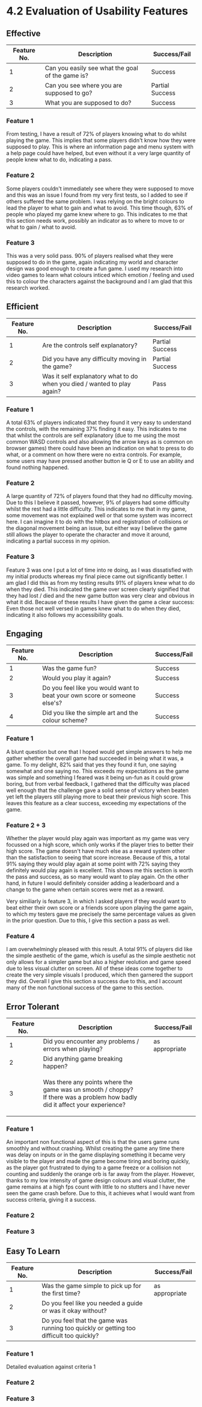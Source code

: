 # 4.2 Evaluation of Usability Features

## Effective



| Feature No. | Description                                      | Success/Fail    |
| ----------- | ------------------------------------------------ | --------------- |
| 1           | Can you easily see what the goal of the game is? | Success         |
| 2           | Can you see where you are supposed to go?        | Partial Success |
| 3           | What you are supposed to do?                     | Success         |

### Feature 1

From testing, I have a result of 72% of players knowing what to do whilst playing the game. This implies that some players didn't know how they were supposed to play. This is where an information page and menu system with a help page could have helped, but even without it a very large quantity of people knew what to do, indicating a pass.&#x20;

### Feature 2

Some players couldn't immediately see where they were supposed to move and this was an issue I found from my very first tests, so I added to see if others suffered the same problem. I was relying on the bright colours to lead the player to what to gain and what to avoid. This time though, 63% of people who played my game knew where to go. This indicates to me that this section needs work, possibly an indicator as to where to move to or what to gain / what to avoid.&#x20;

### Feature 3

This was a very solid pass. 90% of players realised what they were supposed to do in the game, again indicating my world and character design was good enough to create a fun game. I used my research into video games to learn what colours inticed which emotion / feeling and used this to colour the characters against the background and I am glad that this research worked.&#x20;

## Efficient



| Feature No. | Description                                                              | Success/Fail    |
| ----------- | ------------------------------------------------------------------------ | --------------- |
| 1           | Are the controls self explanatory?                                       | Partial Success |
| 2           | Did you have any difficulty moving in the game?                          | Partial Success |
| 3           | Was it self explanatory what to do when you died / wanted to play again? | Pass            |

### Feature 1

A total 63% of players indicated that they found it very easy to understand the controls, with the remaining 37% finding it easy. This indicates to me that whilst the controls are self explanatory (due to me using the most common WASD controls and also allowing the arrow keys as is common on browser games) there could have been an indication on what to press to do what, or a comment on how there were no extra controls. For example, some users may have pressed another button ie Q or E to use an ability and found nothing happened.&#x20;

### Feature 2

A large quantity of 72% of players found that they had no difficulty moving. Due to this I believe it passed, however, 9% of players had some difficulty whilst the rest had a little difficulty. This indicates to me that in my game, some movement was not explained well or that some system was incorrect here. I can imagine it to do with the hitbox and registration of collisions or the diagonal movement being an issue, but either way I believe the game still allows the player to operate the character and move it around, indicating a partial success in my opinion.&#x20;

### Feature 3

Feature 3 was one I put a lot of time into re doing, as I was dissatisfied with my initial products whereas my final piece came out significantly better. I am glad I did this as from my testing results 91% of players knew what to do when they died. This indicated the game over screen clearly signified that they had lost / died and the new game button was very clear and obvious in what it did. Because of these results I have given the game a clear success: Even those not well versed in games knew what to do when they died, indicating it also follows my accessibility goals.&#x20;

## Engaging

| Feature No. | Description                                                               | Success/Fail |
| ----------- | ------------------------------------------------------------------------- | ------------ |
| 1           | Was the game fun?                                                         | Success      |
| 2           | Would you play it again?                                                  | Success      |
| 3           | Do you feel like you would want to beat your own score or someone else's? | Success      |
| 4           | Did you like the simple art and the colour scheme?                        | Success      |

### Feature 1

A blunt question but one that I hoped would get simple answers to help me gather whether the overall game had succeeded in being what it was, a game. To my delight, 82% said that yes they found it fun, one saying somewhat and one saying no. This exceeds my expectations as the game was simple and something I feared was it being un-fun as it could grow boring, but from verbal feedback, I gathered that the difficulty was placed well enough that the challenge gave a solid sense of victory when beaten yet left the players still playing more to beat their previous high score. This leaves this feature as a clear success, exceeding my expectations of the game.&#x20;

### Feature 2 + 3

Whether the player would play again was important as my game was very focussed on a high score, which only works if the player tries to better their high score. The game doesn't have much else as a reward system other than the satisfaction to seeing that score increase. Because of this, a total 91% saying they would play again at some point with 72% saying they definitely would play again is excellent. This shows me this section is worth the pass and success, as so many would want to play again. On the other hand, in future I would definitely consider adding a leaderboard and a change to the game when certain scores were met as a reward.&#x20;

Very similiarly is feature 3, in which I asked players if they would want to beat either their own score or a friends score upon playing the game again, to which my testers gave me precisely the same percentage values as given in the prior question. Due to this, I give this section a pass as well.&#x20;

### Feature 4

I am overwhelmingly pleased with this result. A total 91% of players did like the simple aesthetic of the game, which is useful as the simple aesthetic not only allows for a simpler game but also a higher reolution and game speed due to less visual clutter on screen. All of these ideas come together to create the very simple visuals I produced, which then garnered the support they did. Overall I give this section a success due to this, and I account many of the non functional success of the game to this section.&#x20;

## Error Tolerant

| Feature No. | Description                                                                                                                            | Success/Fail   |
| ----------- | -------------------------------------------------------------------------------------------------------------------------------------- | -------------- |
| 1           | Did you encounter any problems / errors when playing?                                                                                  | as appropriate |
| 2           | Did anything game breaking happen?                                                                                                     |                |
| 3           | <p>Was there any points where the game was un smooth / choppy? <br>If there was a problem how badly did it affect your experience?</p> |                |

### Feature 1

An important non functional aspect of this is that the users game runs smoothly and without crashing. Whilst creating the game any time there was delay on inputs or in the game displaying something it became very visible to the player and made the game become tiring and boring quickly, as the player got frustrated to dying to a game freeze or a collision not counting and suddenly the orange orb is far away from the player. However, thanks to my low intensity of game design colours and visual clutter, the game remains at a high fps count with little to no stutters and I have never seen the game crash before. Due to this, it achieves what I would want from success criteria, giving it a success.

### Feature 2

### Feature 3

## Easy To Learn

| Feature No. | Description                                                                             | Success/Fail   |
| ----------- | --------------------------------------------------------------------------------------- | -------------- |
| 1           | Was the game simple to pick up for the first time?                                      | as appropriate |
| 2           | Do you feel like you needed a guide or was it okay without?                             |                |
| 3           | Do you feel that the game was running too quickly or getting too difficult too quickly? |                |

### Feature 1

Detailed evaluation against criteria 1

### Feature 2

### Feature 3
